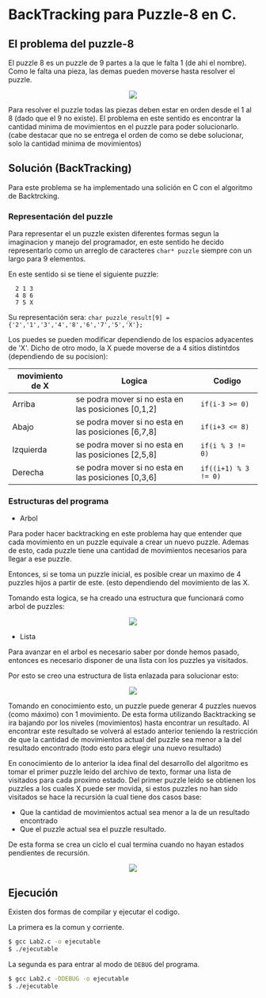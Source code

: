 #                               BackTracking para Puzzle-8 en C.


## El problema del puzzle-8 
El puzzle 8 es un puzzle de 9 partes a la que le falta 1 (de ahi el nombre). Como le falta una pieza, las demas pueden moverse hasta resolver el puzzle.

<p align="center"><img src="https://i.stack.imgur.com/YQd0a.png"></p>

Para resolver el puzzle todas las piezas deben estar en orden desde el 1 al 8 (dado que el 9 no existe).
El problema en este sentido es encontrar la cantidad minima de movimientos en el puzzle para poder solucionarlo.
(cabe destacar que no se entrega el orden de como se debe solucionar, solo la cantidad minima de movimientos)

## Solución (BackTracking)

Para este problema se ha implementado una solición en C con el algoritmo de Backtrcking. 

### Representación del puzzle
Para representar el un puzzle existen diferentes formas segun la imaginacion y manejo del programador, en este sentido he decido representarlo como un arreglo de caracteres `char* puzzle` siempre con un largo para 9 elementos.

En este sentido si se tiene el siguiente puzzle:

      2 1 3
      4 8 6
      7 5 X
      
Su representación sera: `char puzzle_result[9] = {'2','1','3','4','8','6','7','5','X'};`

Los puedes se pueden modificar dependiendo de los espacios adyacentes de 'X'. Dicho de otro modo, la X puede moverse de a 4 sitios distintdos (dependiendo de su pocision):

| movimiento de X | Logica | Codigo | 
| ------ | ------ | ------ |
| Arriba | se podra mover si no esta en las posiciones [0,1,2] | `if(i-3 >= 0)` |
| Abajo | se podra mover si no esta en las posiciones [6,7,8] | `if(i+3 <= 8)` |
| Izquierda | se podra mover si no esta en las posiciones [2,5,8] | `if(i % 3 != 0)` |
| Derecha | se podra mover si no esta en las posiciones [0,3,6] | `if((i+1) % 3 != 0)` |



### Estructuras del programa

* Arbol 

Para poder hacer backtracking en este problema hay que entender que cada movimiento en un puzzle equivale a crear un nuevo puzzle. Ademas de esto, cada puzzle tiene una cantidad de movimientos necesarios para llegar a ese puzzle.

Entonces, si se toma un puzzle inicial, es posible crear un maximo de 4 puzzles hijos a partir de este. (esto dependiendo del movimiento de las X.

Tomando esta logica, se ha creado una estructura que funcionará como arbol de puzzles: 

<p align="center"><img src="https://i.imgur.com/VzPkcnx.jpg"></p>

* Lista

Para avanzar en el arbol es necesario saber por donde hemos pasado, entonces es necesario disponer de una lista con los puzzles ya visitados.

Por esto se creo una estructura de lista enlazada para solucionar esto: 

<p align="center"><img src="https://i.imgur.com/QY7HBnN.jpg"></p>




Tomando en conocimiento esto, un puzzle puede generar 4 puzzles nuevos (como máximo) con 1 movimiento. De esta forma utilizando Backtracking se ira bajando por los niveles (movimientos) hasta encontrar un resultado. Al encontrar este resultado se volverá al estado anterior teniendo la restricción de que la cantidad de movimientos actual del puzzle sea menor a la del resultado encontrado (todo esto para elegir una nuevo resultado)

En conocimiento de lo anterior la idea final del desarrollo del algoritmo es tomar el primer puzzle leído del archivo de texto, formar una lista de visitados para cada proximo estado.  Del primer puzzle leído se obtienen los puzzles a los cuales X puede ser movida, si estos puzzles no han sido visitados se hace la recursión la cual tiene dos casos base: 

* Que la cantidad de movimientos actual sea menor a la de un resultado encontrado
* Que el puzzle actual sea el puzzle resultado.

De esta forma se crea un ciclo el cual termina cuando no hayan estados pendientes de recursión. 


<p align="center"><img src="https://i.imgur.com/93rqxsW.jpg"></p>




## Ejecución

Existen dos formas de compilar y ejecutar el codigo.

La primera es la comun y corriente.
```sh
$ gcc Lab2.c -o ejecutable
$ ./ejecutable
```

La segunda es para entrar al modo de `DEBUG` del programa.
```sh
$ gcc Lab2.c -DDEBUG -o ejecutable
$ ./ejecutable
```



